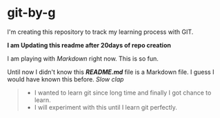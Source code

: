 # git-by-g
I'm creating this repository to track my learning process with GIT. 

**I am Updating this readme after 20days of repo creation**

I am playing with _Markdown_ right now. This is so fun.

Until now I didn't know this ***README.md*** file is a Markdown file. I guess I would have known this before. *Slow clap*
> - I wanted to learn git since long time and finally I got chance to learn.
> - I will experiment with this until I learn git perfectly.